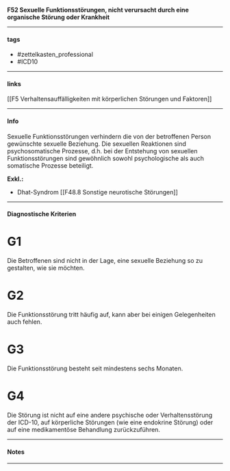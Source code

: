 __F52 Sexuelle Funktionsstörungen, nicht verursacht durch eine organische Störung oder Krankheit__

___________________________________________
#### tags

- #zettelkasten_professional
- #ICD10 
___________________________________________
#### links

[[F5 Verhaltensauffälligkeiten mit körperlichen Störungen und Faktoren]]

___________________________________________
#### Info
Sexuelle Funktionsstörungen verhindern die von der betroffenen Person gewünschte sexuelle Beziehung. Die sexuellen Reaktionen sind psychosomatische Prozesse, d.h. bei der Entstehung von sexuellen Funktionsstörungen sind gewöhnlich sowohl psychologische als auch somatische Prozesse beteiligt.

__Exkl.:__
- Dhat-Syndrom  [[F48.8 Sonstige neurotische Störungen]]
___________________________________________
#### Diagnostische Kriterien

# G1 
Die Betroffenen sind nicht in der Lage, eine sexuelle Beziehung so zu gestalten, wie sie möchten.

# G2
Die Funktionsstörung tritt häufig auf, kann aber bei einigen Gelegenheiten auch fehlen.

# G3
Die Funktionsstörung besteht seit mindestens sechs Monaten.

# G4
Die Störung ist nicht auf eine andere psychische oder Verhaltensstörung der ICD-10, auf körperliche Störungen (wie eine endokrine Störung) oder auf eine medikamentöse Behandlung zurückzuführen.
___________________________________________
#### Notes

___________________________________________

